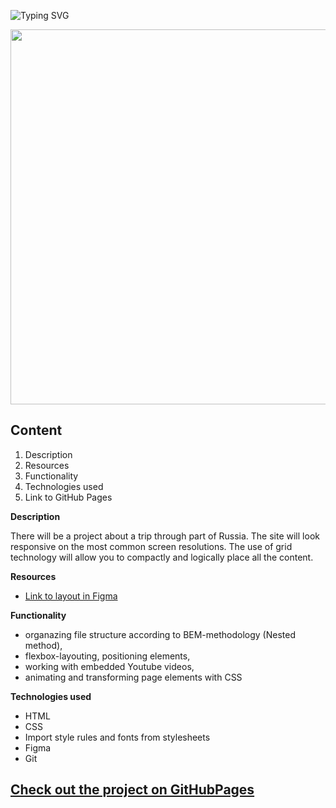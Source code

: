 ![Typing SVG](https://readme-typing-svg.demolab.com?font=Fira+Code&weight=600&size=30&duration=3000&pause=50&color=498EF7&multiline=true&width=600&height=120&lines=%22Traveling+in+Russia!%22;One+page+adaptive+project;By+Vladimir+Fedorchuk.)


<img src="https://github.com/FreddyMutant/russian-travel/blob/main/images/laed.png?raw=true" width=600px hight=600px>


## **Сontent**
1. Description
2. Resources
3. Functionality
4. Technologies used
5. Link to GitHub Pages

**Description**

There will be a project about a trip through part of Russia.
The site will look responsive on the most common screen resolutions. The use of grid technology will allow you to compactly and logically place all the content.

**Resources**

* [Link to layout in Figma](https://www.figma.com/file/5S2WSbEFL6awjVWJ0NWL8Q/Sprint-3_-Russia-_-desktop-mobile?node-id=28503%3A0)

**Functionality**

- organazing file structure according to BEM-methodology (Nested method),
- flexbox-layouting, positioning elements,
- working with embedded Youtube videos,
- animating and transforming page elements with CSS

**Technologies used**

- HTML
- CSS
- Import style rules and fonts from stylesheets
- Figma
- Git

## [Check out the project on GitHubPages](https://freddymutant.github.io/how-to-learn/)
